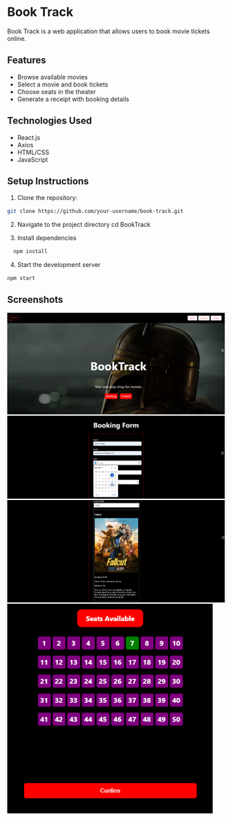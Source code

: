 # Book Track

Book Track is a web application that allows users to book movie tickets online.

## Features

- Browse available movies
- Select a movie and book tickets
- Choose seats in the theater
- Generate a receipt with booking details

## Technologies Used

- React.js
- Axios
- HTML/CSS
- JavaScript

## Setup Instructions

1. Clone the repository:

```bash
git clone https://github.com/your-username/book-track.git
```
2. Navigate to the project directory
  cd BookTrack

3. Install dependencies
```bash
  npm install
```
4. Start the development server
```bash
npm start
```
## Screenshots 
![Screenshot 1](Hero-section.png)
![Screenshot 2](Booking-form.png)
![Screenshot 3](OMdb.png)
![Screenshot 3](Seats.png)
